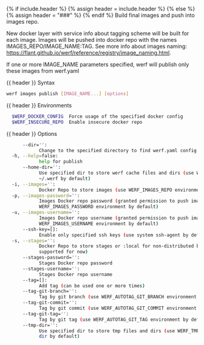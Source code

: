 {% if include.header %}
{% assign header = include.header %}
{% else %}
{% assign header = "###" %}
{% endif %}
Build final images and push into images repo.

New docker layer with service info about tagging scheme will be built for each image. Images will 
be pushed into docker repo with the names IMAGES_REPO/IMAGE_NAME:TAG. See more info about images 
naming: https://flant.github.io/werf/reference/registry/image_naming.html.

If one or more IMAGE_NAME parameters specified, werf will publish only these images from werf.yaml

{{ header }} Syntax

```bash
werf images publish [IMAGE_NAME...] [options]
```

{{ header }} Environments

```bash
  $WERF_DOCKER_CONFIG  Force usage of the specified docker config
  $WERF_INSECURE_REPO  Enable insecure docker repo
```

{{ header }} Options

```bash
      --dir='':
            Change to the specified directory to find werf.yaml config
  -h, --help=false:
            help for publish
      --home-dir='':
            Use specified dir to store werf cache files and dirs (use WERF_HOME environment or 
            ~/.werf by default)
  -i, --images='':
            Docker Repo to store images (use WERF_IMAGES_REPO environment by default)
  -p, --images-password='':
            Images Docker repo password (granted permission to push images, use 
            WERF_IMAGES_PASSWORD environment by default)
  -u, --images-username='':
            Images Docker repo username (granted permission to push images, use 
            WERF_IMAGES_USERNAME environment by default)
      --ssh-key=[]:
            Enable only specified ssh keys (use system ssh-agent by default)
  -s, --stages='':
            Docker Repo to store stages or :local for non-distributed build (only :local is 
            supported for now)
      --stages-password='':
            Stages Docker repo password
      --stages-username='':
            Stages Docker repo username
      --tag=[]:
            Add tag (can be used one or more times)
      --tag-git-branch='':
            Tag by git branch (use WERF_AUTOTAG_GIT_BRANCH environment by default)
      --tag-git-commit='':
            Tag by git commit (use WERF_AUTOTAG_GIT_COMMIT environment by default)
      --tag-git-tag='':
            Tag by git tag (use WERF_AUTOTAG_GIT_TAG environment by default)
      --tmp-dir='':
            Use specified dir to store tmp files and dirs (use WERF_TMP environment or system tmp 
            dir by default)
```

